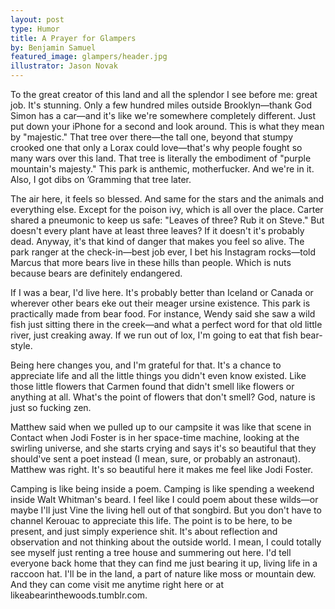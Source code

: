 ```yaml
---
layout: post
type: Humor
title: A Prayer for Glampers
by: Benjamin Samuel
featured_image: glampers/header.jpg
illustrator: Jason Novak
---
```


To the great creator of this land and all the splendor I see before me: great job. It's stunning. Only a few hundred miles outside Brooklyn—thank God Simon has a car—and it's like we're somewhere completely different. Just put down your iPhone for a second and look around. This is what they mean by "majestic." That tree over there—the tall one, beyond that stumpy crooked one that only a Lorax could love—that's why people fought so many wars over this land. That tree is literally the embodiment of "purple mountain's majesty." This park is anthemic, motherfucker. And we're in it. Also, I got dibs on ’Gramming that tree later.

The air here, it feels so blessed. And same for the stars and the animals and everything else. Except for the poison ivy, which is all over the place. Carter shared a pneumonic to keep us safe: "Leaves of three? Rub it on Steve." But doesn't every plant have at least three leaves? If it doesn't it's probably dead. Anyway, it's that kind of danger that makes you feel so alive. The park ranger at the check-in—best job ever, I bet his Instagram rocks—told Marcus that more bears live in these hills than people. Which is nuts because bears are definitely endangered.

If I was a bear, I'd live here. It's probably better than Iceland or Canada or wherever other bears eke out their meager ursine existence. This park is practically made from bear food. For instance, Wendy said she saw a wild fish just sitting there in the creek—and what a perfect word for that old little river, just creaking away. If we run out of lox, I'm going to eat that fish bear-style.

Being here changes you, and I'm grateful for that. It's a chance to appreciate life and all the little things you didn't even know existed. Like those little flowers that Carmen found that didn't smell like flowers or anything at all. What's the point of flowers that don't smell? God, nature is just so fucking zen.

Matthew said when we pulled up to our campsite it was like that scene in Contact when Jodi Foster is in her space-time machine, looking at the swirling universe, and she starts crying and says it's so beautiful that they should've sent a poet instead (I mean, sure, or probably an astronaut). Matthew was right. It's so beautiful here it makes me feel like Jodi Foster.

Camping is like being inside a poem. Camping is like spending a weekend inside Walt Whitman's beard. I feel like I could poem about these wilds—or maybe I'll just Vine the living hell out of that songbird. But you don't have to channel Kerouac to appreciate this life. The point is to be here, to be present, and just simply experience shit. It's about reflection and observation and not thinking about the outside world. I mean, I could totally see myself just renting a tree house and summering out here. I'd tell everyone back home that they can find me just bearing it up, living life in a raccoon hat. I'll be in the land, a part of nature like moss or mountain dew. And they can come visit me anytime right here or at likeabearinthewoods.tumblr.com.